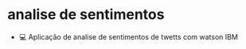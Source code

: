 # analise de sentimentos

* :computer: Aplicação de analise de sentimentos de twetts com watson IBM
